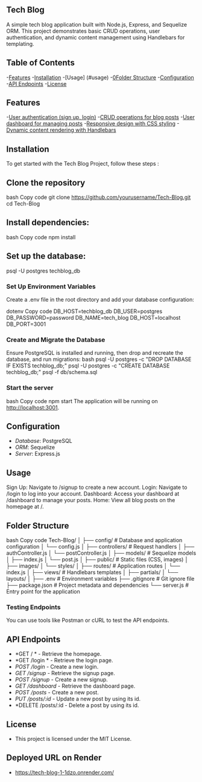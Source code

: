 ## Tech Blog

A simple tech blog application built with Node.js, Express, and Sequelize ORM. This project demonstrates basic CRUD operations, user authentication, and dynamic content management using Handlebars for templating.

## Table of Contents

-[Features](#features)
-[Installation](#installation)
-[Usage] (#usage)
-[0Folder Structure](#folderstructure)
-[Configuration](#configuration)
-[API Endpoints](#apiendpoints)
-[License](#license)


## Features

-[User authentication (sign up, login)](#authentication)
-[CRUD operations for blog posts](#crudoperations)
-[User dashboard for managing posts](#dashboard)
-[Responsive design with CSS styling](#design)
-[Dynamic content rendering with Handlebars](#handlebars)

## Installation

To get started with the Tech Blog Project, follow these steps :


## Clone the repository

bash
Copy code
git clone https://github.com/yourusername/Tech-Blog.git
cd Tech-Blog

## Install dependencies:


bash
Copy code
npm install
## Set up the database:

psql -U postgres techblog_db

### Set Up Environment Variables
Create a .env file in the root directory and add your database configuration:

dotenv
Copy code
DB_HOST=techblog_db
DB_USER=postgres
DB_PASSWORD=password
DB_NAME=tech_blog
DB_HOST=localhost
DB_PORT=3001


### Create and Migrate the Database

Ensure PostgreSQL is installed and running, then drop and recreate the database, and run migrations:
bash
psql -U postgres -c "DROP DATABASE IF EXISTS techblog_db;"
psql -U postgres -c "CREATE DATABASE techblog_db;"
psql -f db/schema.sql

### Start the server
bash
Copy code
npm start
The application will be running on [http://localhost:3001](https://localhost:3001).

## Configuration

- *Database*: PostgreSQL
- *ORM*: Sequelize
- *Server*: Express.js

## Usage
Sign Up: Navigate to /signup to create a new account.
Login: Navigate to /login to log into your account.
Dashboard: Access your dashboard at /dashboard to manage your posts.
Home: View all blog posts on the homepage at /.


## Folder Structure
bash
Copy code
Tech-Blog/
│
├── config/                # Database and application configuration
│   └── config.js
│
├── controllers/           # Request handlers
│   ├── authController.js
│   └── postController.js
│
├── models/                # Sequelize models
│   ├── index.js
│   └── post.js
│
├── public/                # Static files (CSS, images)
│   ├── images/
│   └── styles/
│
├── routes/                # Application routes
│   └── index.js
│
├── views/                 # Handlebars templates
│   ├── partials/
│   └── layouts/
│
├── .env                   # Environment variables
├── .gitignore              # Git ignore file
├── package.json            # Project metadata and dependencies
└── server.js              # Entry point for the application

### Testing Endpoints

You can use tools like Postman or cURL to test the API endpoints.

## API Endpoints

- *GET / * - Retrieve the homepage.
- *GET /login * - Retrieve the login page.
- *POST /login* - Create a new login.
- *GET /signup* - Retrieve the signup page.
- *POST /signup* - Create a new signup.
- *GET /dashboard* - Retrieve the dashboard page.
- *POST /posts* - Create a new post.
- *PUT /posts/:id* - Update a new post by using its id.
- *DELETE /posts/:id - Delete a post by using its id.




## License
- This project is licensed under the MIT License.

## Deployed URL on Render
- https://tech-blog-1-1dzo.onrender.com/